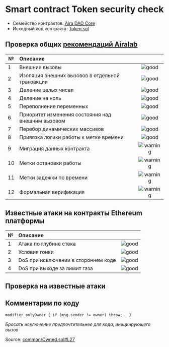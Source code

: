 # Smart contract Token security check

- Семейство контрактов: [Aira DAO Core][1]
- Исходный код контракта: [Token.sol](https://github.com/airalab/core/62c672732695b6429678bcd321520c41af109475/sol/token/Token.sol)

## Проверка общих [рекомендаций Airalab][2]

| № | Описание                                             | |
|---|:-----------------------------------------------------|:--------------------------:|
| 1 | Внешние вызовы                                       | ![good](https://cdn.rawgit.com/primer/octicons/62c672732695b6429678bcd321520c41af109475/build/svg/check.svg)  |
| 2 | Изоляция внешних вызовов в отдельной транзакции      | ![good](https://cdn.rawgit.com/primer/octicons/62c672732695b6429678bcd321520c41af109475/build/svg/check.svg) |
| 3 | Деление целых чисел                                  | ![good](https://cdn.rawgit.com/primer/octicons/62c672732695b6429678bcd321520c41af109475/build/svg/check.svg)     |
| 4 | Деление на ноль                                      | ![good](https://cdn.rawgit.com/primer/octicons/62c672732695b6429678bcd321520c41af109475/build/svg/check.svg)        |
| 5 | Переполнение переменных                              | ![good](https://cdn.rawgit.com/primer/octicons/62c672732695b6429678bcd321520c41af109475/build/svg/check.svg)   |
| 6 | Приоритет изменения состояния над внешним вызовом    | ![good](https://cdn.rawgit.com/primer/octicons/62c672732695b6429678bcd321520c41af109475/build/svg/check.svg) | 
| 7 | Перебор динамических массивов                        | ![good](https://cdn.rawgit.com/primer/octicons/62c672732695b6429678bcd321520c41af109475/build/svg/check.svg) | 
| 8 | Привязка логики работы к метке времени               | ![good](https://cdn.rawgit.com/primer/octicons/62c672732695b6429678bcd321520c41af109475/build/svg/check.svg) |
| 9 | Миграция данных контракта                            | ![warning](https://cdn.rawgit.com/primer/octicons/62c672732695b6429678bcd321520c41af109475/build/svg/issue-opened.svg)  |
|10 | Метки остановки работы                               | ![warning](https://cdn.rawgit.com/primer/octicons/62c672732695b6429678bcd321520c41af109475/build/svg/issue-opened.svg)|
|11 | Метки задежки по времени                             | ![warning](https://cdn.rawgit.com/primer/octicons/62c672732695b6429678bcd321520c41af109475/build/svg/issue-opened.svg)     |
|12 | Формальная верификация                               | ![warning](https://cdn.rawgit.com/primer/octicons/62c672732695b6429678bcd321520c41af109475/build/svg/issue-opened.svg)   |


## Известные атаки на контракты Ethereum платформы

| № | Описание                                             |  |
|---|:-----------------------------------------------------|:-------------------:|
| 1 | Атака по глубине стека                               | ![good](https://cdn.rawgit.com/primer/octicons/62c672732695b6429678bcd321520c41af109475/build/svg/check.svg)   |
| 2 | Условия гонки                                        | ![good](https://cdn.rawgit.com/primer/octicons/62c672732695b6429678bcd321520c41af109475/build/svg/check.svg)|
| 3 | DoS при исключении в стороннем коде                  | ![good](https://cdn.rawgit.com/primer/octicons/62c672732695b6429678bcd321520c41af109475/build/svg/check.svg)     |
| 4 | DoS при выходе за лимит газа                         | ![good](https://cdn.rawgit.com/primer/octicons/62c672732695b6429678bcd321520c41af109475/build/svg/check.svg) |

## Проверка на известные атаки

## Комментарии по коду


```
modifier onlyOwner { if (msg.sender != owner) throw; _ }
```
*Бросать исключение предпочтительнее для кода, инициирующего вызов*

Source: [common/Owned.sol#L27](https://github.com/airalab/core/blob/62c672732695b6429678bcd321520c41af109475/sol/common/Owned.sol#L27)

[1]: https://github.com/airalab/core 
[2]: https://github.com/airalab
